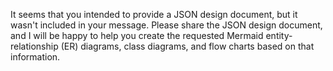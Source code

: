 It seems that you intended to provide a JSON design document, but it wasn't included in your message. Please share the JSON design document, and I will be happy to help you create the requested Mermaid entity-relationship (ER) diagrams, class diagrams, and flow charts based on that information.